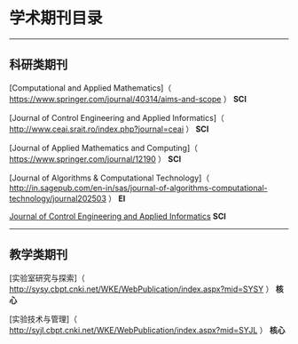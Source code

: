 

# 学术期刊目录

---

## 科研类期刊  

[Computational and Applied Mathematics]（ https://www.springer.com/journal/40314/aims-and-scope ）  **SCI**

[Journal of Control Engineering and Applied Informatics]（ http://www.ceai.srait.ro/index.php?journal=ceai ）  **SCI**

[Journal of Applied Mathematics and Computing]（ https://www.springer.com/journal/12190 ）  **SCI**

[Journal of Algorithms & Computational Technology]（ http://in.sagepub.com/en-in/sas/journal-of-algorithms-computational-technology/journal202503 ）  **EI**

[Journal of Control Engineering and Applied Informatics]( http://www.ceai.srait.ro/index.php?journal=ceai )  **SCI**



---

## 教学类期刊

[实验室研究与探索]（ http://sysy.cbpt.cnki.net/WKE/WebPublication/index.aspx?mid=SYSY ）  **核心**

[实验技术与管理]（ http://syjl.cbpt.cnki.net/WKE/WebPublication/index.aspx?mid=SYJL ）  **核心**




